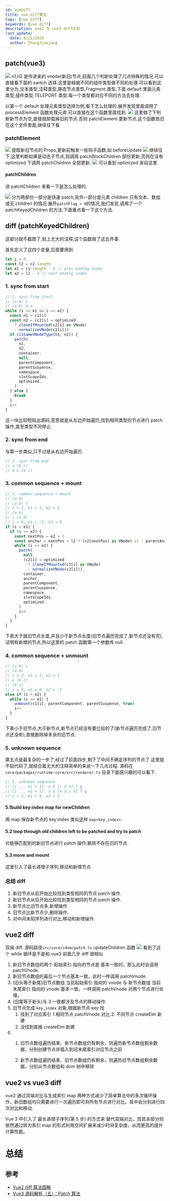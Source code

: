 ```yaml
---
id: vueDiff
title: vue diff算法
tags: [vue diff]
keywords: [vue diff]
description: vue2 与 vue3 diff区别
last_update:
  date: 6/21/2024
  author: ZhangJiaxiang
---
```


## patch(vue3)

![](https://png.zjiaxiang.cn/blog/202406191847207.jpg)
n1,n2 是传进来的 vnode(新旧)节点,前面几个判断处理了几点特殊的情况.可以直接看下面的 switch 选择.这里是根据不同的组件类型做不同的处理.可以看到这里分为,文本类型,注释类型,静态节点类型,Fragment 类型,下面 default 里面元素类型,组件类型,TELEPORT 类型.每一个类型都对应不同的方法去处理.

以第一个 default 处理元素类型选择为例,看下怎么处理的.展开发现里面调用了 processElement 函数处理元素.可以直接在这个函数里面找到.
![](https://png.zjiaxiang.cn/blog/202406200018722.jpg)
这里做了下判断新节点为空,直接就卸载掉旧的节点.否则 patchElement 更新节点.这个函数依旧在这个文件里面,继续往下看

### patchElement

![](https://png.zjiaxiang.cn/blog/202406200041725.jpg)
提取新旧节点的 Props,更新前触发一些钩子函数,如 beforeUpdate
![](https://png.zjiaxiang.cn/blog/202406200047567.jpg)
继续往下,这里判断如果是动态子节点,则调用 patchBlockChildren 部份更新,否则在没有 optimized 下调用 patchChildren 全部更新.
![](https://png.zjiaxiang.cn/blog/202406200050585.jpg)
可以看到 optimized 来自这里.

#### patchChildren

进 patchChildren 来看一下是怎么处理的.

![](https://png.zjiaxiang.cn/blog/202406201858165.jpg)
分为两部份一部分是快速 patch,另外一部分是元素 children 只有文本、数组或无 children 的情况.展开`patchFlag > 0`的情况,我们发现,调用了一个 patchKeyedChildren 的方法.下面重点看一下这个方法.

## diff (patchKeyedChildren)

这部分就不截图了,贴上尤大的注释,这个函数做了这五件事.

首先定义了这四个变量,后面要用到

```js
let i = 0
const l2 = c2.length
let e1 = c1.length - 1 // prev ending index
let e2 = l2 - 1 // next ending index
```

### 1. sync from start

```js
// 1. sync from start
// (a b) c
// (a b) d e
while (i <= e1 && i <= e2) {
  const n1 = c1[i]
  const n2 = (c2[i] = optimized
    ? cloneIfMounted(c2[i] as VNode)
    : normalizeVNode(c2[i]))
  if (isSameVNodeType(n1, n2)) {
    patch(
      n1,
      n2,
      container,
      null,
      parentComponent,
      parentSuspense,
      namespace,
      slotScopeIds,
      optimized,
    )
  } else {
    break
  }
  i++
}
```

这一块比较短贴出源码,意思就是从左边开始遍历,找到相同类型的节点进行 patch 操作,直至类型不同停止.

### 2. sync from end

与第一步类似,只不过是从右边开始遍历.

```js
// 2. sync from end
// a (b c)
// d e (b c)
```

### 3. common sequence + mount

```js
// 3. common sequence + mount
// (a b)
// (a b) c
// i = 2, e1 = 1, e2 = 2
// (a b)
// c (a b)
// i = 0, e1 = -1, e2 = 0
if (i > e1) {
  if (i <= e2) {
    const nextPos = e2 + 1
    const anchor = nextPos < l2 ? (c2[nextPos] as VNode).el : parentAnchor
    while (i <= e2) {
      patch(
        null,
        (c2[i] = optimized
          ? cloneIfMounted(c2[i] as VNode)
          : normalizeVNode(c2[i])),
        container,
        anchor,
        parentComponent,
        parentSuspense,
        namespace,
        slotScopeIds,
        optimized,
      )
      i++
    }
  }
}
```

下表大于就旧节点长度,并且小于新节点长度(旧节点遍历完成了,新节点还没有完),证明有新增的节点,所以这里的 patch 函数第一个参数传 null.

### 4. common sequence + unmount

```js
// (a b) c
// (a b)
// i = 2, e1 = 2, e2 = 1
// a (b c)
// (b c)
// i = 0, e1 = 0, e2 = -1
else if (i > e2) {
  while (i <= e1) {
    unmount(c1[i], parentComponent, parentSuspense, true)
    i++
  }
}
```

下表小于旧节点,大于新节点,新节点已经没有要比较的了(新节点遍历完成了,旧节点还没有),直接删除掉多余的旧节点.

### 5. unknown sequence

第五点是最复杂的一步了,经过了前面四步,剩下了中间不确定序列的节点了.这里就不贴代码了,就结合着尤大的注释简单的来说一下几点过程. 源码在 `core/packages/runtime-core/src/renderer.ts` 目录下面感兴趣的可以看下.

```js
// 5. unknown sequence
// [i ... e1 + 1]: a b [c d e] f g
// [i ... e2 + 1]: a b [e d c h] f g
// i = 2, e1 = 4, e2 = 5
```

#### 5.1build key:index map for newChildren

用 map 保存新节点的 key:index 类似这样 `map<key,index>`.

#### 5.2 loop through old children left to be patched and try to patch

对能够匹配到的新旧节点进行 patch 操作,删除不存在旧的节点.

#### 5.3 move and mount

这里引入了最长递增子序列,移动和新增节点.

### 总结 diff

1. 新旧节点从前开始比较找到类型相同的节点 patch 操作.
2. 新旧节点从后开始比较找到类型相同的节点 patch 操作.
3. 新节点比旧节点多,新增操作.
4. 旧节点比新节点少,删除操作.
5. 对中间未知序列进行对比,移动和新增操作.

## vue2 diff

双端 diff.
源码路径`src/core/vdom/patch.ts` updateChildren 函数
![](https://png.zjiaxiang.cn/blog/202406210054089.jpg)
看到了这个 while 循环是不是和 vue3 前面几步 diff 很相似

1. 新旧节点数组的两个 起始索引 指向的节点是 基本一致的，那么此时会调用 patchVnode.
2. 新旧节点数组的最后一个节点基本一致，此时一样调用 patchVnode.
3. (旧头等于新尾)旧节点数组 当前起始索引 指向的 vnode 与 新节点数组 当前末尾索引 指向的 vnode 基本一致，一样调用 patchVnode 对两个节点进行处理。
4. (旧尾等于新头)与 3.一致都涉及节点的移动操作.
5. 旧节点生成 `key,index` 对象,根据新节点 key 找
   1. 找到了对应索引 1.相同节点 patchVnode 对比.2. 不同节点 createElm 新建
   2. 没找到直接 createElm 新建
6. 1. 旧节点数组遍历结束、新节点数组仍有剩余，则遍历新节点数组剩余数据，分别创建节点并插入到旧末尾索引对应节点之前

   2. 新节点数组遍历结束、旧节点数组仍有剩余，则遍历旧节点数组剩余数据，分别从节点数组和 dom 树中移除

## vue2 vs vue3 diff

vue2 通过双端对比与生成索引 map 两种方式减少了简单算法中的多次循环操作，新旧数组均只需要进行一次遍历即可将所有节点进行对比。其中会分别进行四次对比和移动.

Vue 3 中引入了 最长递增子序列(第 5 步) 的方式来 替代双端对比，而其余部分则依然通过转为索引 map 的形式利用空间扩展来减少时间复杂度，从而更高的提升计算性能。

# 总结

## 参考

- [Vue2 diff 算法图解](https://segmentfault.com/a/1190000043632772#item-6-10)
- [Vue3 源码解析（五）：Patch 算法](https://juejin.cn/post/6968585717924495368#heading-8)
